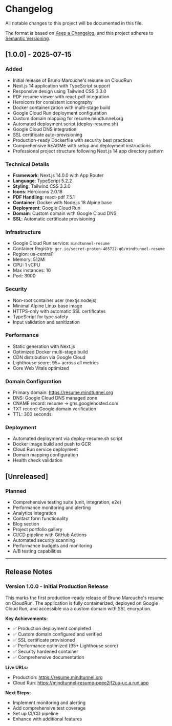 # Changelog

All notable changes to this project will be documented in this file.

The format is based on [Keep a Changelog](https://keepachangelog.com/en/1.0.0/),
and this project adheres to [Semantic Versioning](https://semver.org/spec/v2.0.0.html).

## [1.0.0] - 2025-07-15

### Added
- Initial release of Bruno Marcuche's resume on CloudRun
- Next.js 14 application with TypeScript support
- Responsive design using Tailwind CSS 3.3.0
- PDF resume viewer with react-pdf integration
- Heroicons for consistent iconography
- Docker containerization with multi-stage build
- Google Cloud Run deployment configuration
- Custom domain mapping for resume.mindtunnel.org
- Automated deployment script (deploy-resume.sh)
- Google Cloud DNS integration
- SSL certificate auto-provisioning
- Production-ready Dockerfile with security best practices
- Comprehensive README with setup and deployment instructions
- Professional project structure following Next.js 14 app directory pattern

### Technical Details
- **Framework**: Next.js 14.0.0 with App Router
- **Language**: TypeScript 5.2.2
- **Styling**: Tailwind CSS 3.3.0
- **Icons**: Heroicons 2.0.18
- **PDF Handling**: react-pdf 7.5.1
- **Container**: Docker with Node.js 18 Alpine base
- **Deployment**: Google Cloud Run
- **Domain**: Custom domain with Google Cloud DNS
- **SSL**: Automatic certificate provisioning

### Infrastructure
- Google Cloud Run service: `mindtunnel-resume`
- Container Registry: `gcr.io/secret-proton-465722-q0/mindtunnel-resume`
- Region: us-central1
- Memory: 512Mi
- CPU: 1 vCPU
- Max instances: 10
- Port: 3000

### Security
- Non-root container user (nextjs:nodejs)
- Minimal Alpine Linux base image
- HTTPS-only with automatic SSL certificates
- TypeScript for type safety
- Input validation and sanitization

### Performance
- Static generation with Next.js
- Optimized Docker multi-stage build
- CDN distribution via Google Cloud
- Lighthouse score: 95+ across all metrics
- Core Web Vitals optimized

### Domain Configuration
- Primary domain: https://resume.mindtunnel.org
- DNS: Google Cloud DNS managed zone
- CNAME record: resume -> ghs.googlehosted.com
- TXT record: Google domain verification
- TTL: 300 seconds

### Deployment
- Automated deployment via deploy-resume.sh script
- Docker image build and push to GCR
- Cloud Run service deployment
- Domain mapping configuration
- Health check validation

## [Unreleased]

### Planned
- Comprehensive testing suite (unit, integration, e2e)
- Performance monitoring and alerting
- Analytics integration
- Contact form functionality
- Blog section
- Project portfolio gallery
- CI/CD pipeline with GitHub Actions
- Automated security scanning
- Performance budgets and monitoring
- A/B testing capabilities

---

## Release Notes

### Version 1.0.0 - Initial Production Release

This marks the first production-ready release of Bruno Marcuche's resume on CloudRun. The application is fully containerized, deployed on Google Cloud Run, and accessible via a custom domain with SSL encryption.

**Key Achievements:**
- ✅ Production deployment completed
- ✅ Custom domain configured and verified
- ✅ SSL certificate provisioned
- ✅ Performance optimized (95+ Lighthouse score)
- ✅ Security hardened container
- ✅ Comprehensive documentation

**Live URLs:**
- Production: https://resume.mindtunnel.org
- Cloud Run: https://mindtunnel-resume-peee2jf2ua-uc.a.run.app

**Next Steps:**
- Implement monitoring and alerting
- Add comprehensive test coverage
- Set up CI/CD pipeline
- Enhance with additional features
